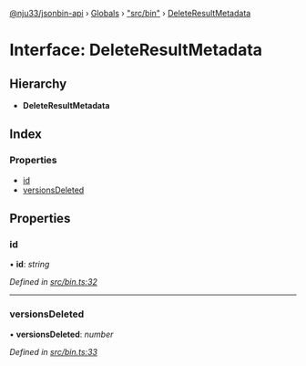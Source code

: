 [@nju33/jsonbin-api](../README.md) › [Globals](../globals.md) › ["src/bin"](../modules/_src_bin_.md) › [DeleteResultMetadata](_src_bin_.deleteresultmetadata.md)

# Interface: DeleteResultMetadata

## Hierarchy

* **DeleteResultMetadata**

## Index

### Properties

* [id](_src_bin_.deleteresultmetadata.md#id)
* [versionsDeleted](_src_bin_.deleteresultmetadata.md#versionsdeleted)

## Properties

###  id

• **id**: *string*

*Defined in [src/bin.ts:32](https://github.com/nju33/jsonbin-api/blob/e00ecf8/src/bin.ts#L32)*

___

###  versionsDeleted

• **versionsDeleted**: *number*

*Defined in [src/bin.ts:33](https://github.com/nju33/jsonbin-api/blob/e00ecf8/src/bin.ts#L33)*
